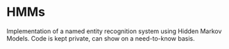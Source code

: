 # HMMs
Implementation of a named entity recognition system using Hidden Markov Models. Code is kept private, can show on a need-to-know basis.
